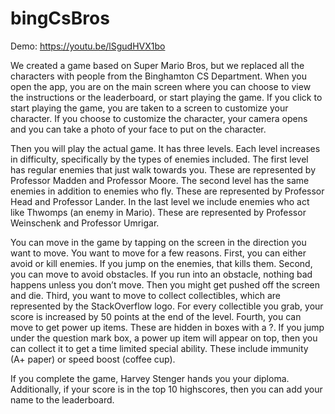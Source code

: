 # bingCsBros

Demo: https://youtu.be/lSgudHVX1bo 

We created a game based on Super Mario Bros, but we replaced all the characters with people from the Binghamton CS Department. When you open the app, you are on the main screen where you can choose to view the instructions or the leaderboard, or start playing the game. If you click to start playing the game, you are taken to a screen to customize your character. If you choose to customize the character, your camera opens and you can take a photo of your face to put on the character. 

Then you will play the actual game. It has three levels. Each level increases in difficulty, specifically by the types of enemies included. The first level has regular enemies that just walk towards you. These are represented by Professor Madden and Professor Moore. The second level has the same enemies in addition to enemies who fly. These are represented by Professor Head and Professor Lander. In the last level we include enemies who act like Thwomps (an enemy in Mario). These are represented by Professor Weinschenk and Professor Umrigar.

You can move in the game by tapping on the screen in the direction you want to move. You want to move for a few reasons. First, you can either avoid or kill enemies. If you jump on the enemies, that kills them. Second, you can move to avoid obstacles. If you run into an obstacle, nothing bad happens unless you don’t move. Then you might get pushed off the screen and die. Third, you want to move to collect collectibles, which are represented by the StackOverflow logo. For every collectible you grab, your score is increased by 50 points at the end of the level. Fourth, you can move to get power up items. These are hidden in boxes with a ?. If you jump under the question mark box, a power up item will appear on top, then you can collect it to get a time limited special ability. These include immunity (A+ paper) or speed boost (coffee cup).

If you complete the game, Harvey Stenger hands you your diploma. Additionally, if your score is in the top 10 highscores, then you can add your name to the leaderboard. 
